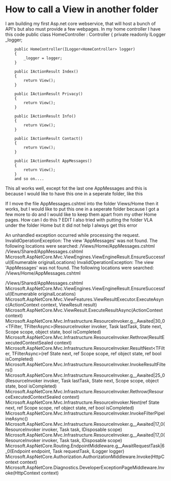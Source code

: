 
# How to call a View in another folder

I am building my first Asp.net core webservice, that will host a bunch of API's but also must provide a few webpages.
In my home controller I have this code
public class HomeController : Controller
    {
        private readonly ILogger<HomeController> _logger;

        public HomeController(ILogger<HomeController> logger)
        {
            _logger = logger;
        }

        public IActionResult Index()
        {
            return View();
        }

        public IActionResult Privacy()
        {
            return View();
        }

        public IActionResult Info()
        {
            return View();
        }

        public IActionResult Contact()
        {
            return View();
        }

        public IActionResult AppMessages()
        {
            return View();
        }
        and so on....

This all works well, except fot the last one AppMessages and this is because I would like to have this one in a seperate folder, like this

If I move the file AppMessages.cshtml into the folder Views/Home then it works, but I would like to put this one in a seperate folder because I got a few more to do and I would like to keep them apart from my other Home pages.
How can I do this ?
EDIT
I also tried with putting the folder VLA under the folder Home but it did not help
I always get this error

An unhandled exception occurred while processing the request.
InvalidOperationException: The view 'AppMessages' was not found. The
following locations were searched: /Views/Home/AppMessages.cshtml
/Views/Shared/AppMessages.cshtml
Microsoft.AspNetCore.Mvc.ViewEngines.ViewEngineResult.EnsureSuccessful(IEnumerable
originalLocations)
InvalidOperationException: The view 'AppMessages' was not found. The following locations were searched: /Views/Home/AppMessages.cshtml

/Views/Shared/AppMessages.cshtml
Microsoft.AspNetCore.Mvc.ViewEngines.ViewEngineResult.EnsureSuccessful(IEnumerable
originalLocations)
Microsoft.AspNetCore.Mvc.ViewFeatures.ViewResultExecutor.ExecuteAsync(ActionContext
context, ViewResult result)
Microsoft.AspNetCore.Mvc.ViewResult.ExecuteResultAsync(ActionContext
context)
Microsoft.AspNetCore.Mvc.Infrastructure.ResourceInvoker.g__Awaited|30_0<TFilter,
TFilterAsync>(ResourceInvoker invoker, Task lastTask, State next,
Scope scope, object state, bool isCompleted)
Microsoft.AspNetCore.Mvc.Infrastructure.ResourceInvoker.Rethrow(ResultExecutedContextSealed
context)
Microsoft.AspNetCore.Mvc.Infrastructure.ResourceInvoker.ResultNext<TFilter,
TFilterAsync>(ref State next, ref Scope scope, ref object state, ref
bool isCompleted)
Microsoft.AspNetCore.Mvc.Infrastructure.ResourceInvoker.InvokeResultFilters()
Microsoft.AspNetCore.Mvc.Infrastructure.ResourceInvoker.g__Awaited|25_0(ResourceInvoker
invoker, Task lastTask, State next, Scope scope, object state, bool
isCompleted)
Microsoft.AspNetCore.Mvc.Infrastructure.ResourceInvoker.Rethrow(ResourceExecutedContextSealed
context)
Microsoft.AspNetCore.Mvc.Infrastructure.ResourceInvoker.Next(ref State
next, ref Scope scope, ref object state, ref bool isCompleted)
Microsoft.AspNetCore.Mvc.Infrastructure.ResourceInvoker.InvokeFilterPipelineAsync()
Microsoft.AspNetCore.Mvc.Infrastructure.ResourceInvoker.g__Awaited|17_0(ResourceInvoker
invoker, Task task, IDisposable scope)
Microsoft.AspNetCore.Mvc.Infrastructure.ResourceInvoker.g__Awaited|17_0(ResourceInvoker
invoker, Task task, IDisposable scope)
Microsoft.AspNetCore.Routing.EndpointMiddleware.g__AwaitRequestTask|6_0(Endpoint
endpoint, Task requestTask, ILogger logger)
Microsoft.AspNetCore.Authorization.AuthorizationMiddleware.Invoke(HttpContext
context)
Microsoft.AspNetCore.Diagnostics.DeveloperExceptionPageMiddleware.Invoke(HttpContext
context)


        